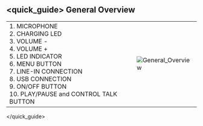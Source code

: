 ## <quick_guide> General Overview

|  |  |
|:-------|:-------|
|1.	MICROPHONE  <br> 2.	CHARGING LED <br> 3.	VOLUME -  <br> 4.	VOLUME + <br> 5. 	LED INDICATOR <br> 6. MENU BUTTON  <br> 7.	LINE-IN CONNECTION<br> 8.	USB CONNECTION  <br> 9.	ON/OFF BUTTON  <br> 10. PLAY/PAUSE and CONTROL TALK BUTTON |![General_Overview](http://static.energysistem.com/images/manuals/39974/53c399a6d769d.jpg)|
</quick_guide>
